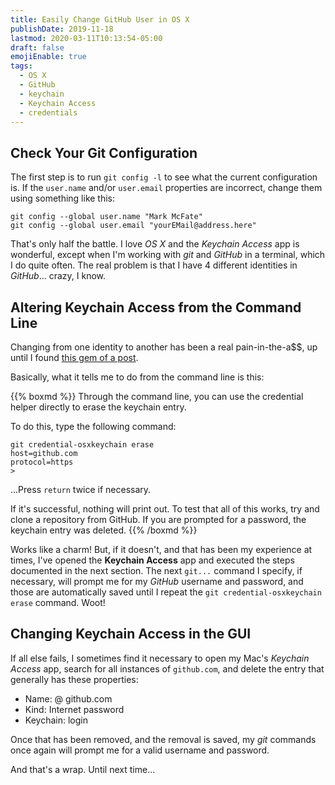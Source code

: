 ```yaml
---
title: Easily Change GitHub User in OS X
publishDate: 2019-11-18
lastmod: 2020-03-11T10:13:54-05:00
draft: false
emojiEnable: true
tags:
  - OS X
  - GitHub
  - keychain
  - Keychain Access
  - credentials
---
```


## Check Your Git Configuration

The first step is to run `git config -l` to see what the current configuration is.  If the `user.name` and/or `user.email` properties are incorrect, change them using something like this:

```
git config --global user.name "Mark McFate"
git config --global user.email "yourEMail@address.here"
```

That's only half the battle.  I love _OS X_ and the _Keychain Access_ app is wonderful, except when I'm working with _git_ and _GitHub_ in a terminal, which I do quite often. The real problem is that I have 4 different identities in _GitHub_... crazy, I know.  

## Altering Keychain Access from the Command Line

Changing from one identity to another has been a real pain-in-the-a$$, up until I found [this gem of a post](https://help.github.com/en/github/using-git/updating-credentials-from-the-osx-keychain).

Basically, what it tells me to do from the command line is this:

{{% boxmd %}}
Through the command line, you can use the credential helper directly to erase the keychain entry.

To do this, type the following command:

```
git credential-osxkeychain erase
host=github.com
protocol=https
>
```
...Press `return` twice if necessary.

If it's successful, nothing will print out. To test that all of this works, try and clone a repository from GitHub. If you are prompted for a password, the keychain entry was deleted.
{{% /boxmd %}}

Works like a charm!  But, if it doesn't, and that has been my experience at times, I've opened the **Keychain Access** app and executed the steps documented in the next section.  The next `git...` command I specify, if necessary, will prompt me for my _GitHub_ username and password, and those are automatically saved until I repeat the `git credential-osxkeychain erase` command. Woot!

## Changing Keychain Access in the GUI

If all else fails, I sometimes find it necessary to open my Mac's _Keychain Access_ app, search for all instances of `github.com`, and delete the entry that generally has these properties:

  - Name: @ github.com
  - Kind: Internet password
  - Keychain: login

Once that has been removed, and the removal is saved, my _git_ commands once again will prompt me for a valid username and password.

And that's a wrap.  Until next time...
